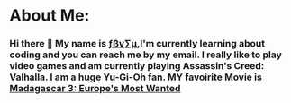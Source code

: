 # About Me:
### Hi there 👋 My name is <ins>ƒßv∑µ</ins>,I'm currently learning about coding and you can reach me by my email. I really like to play video games and am currently playing Assassin's Creed: Valhalla. I am a huge Yu-Gi-Oh fan. MY favoirite Movie is [Madagascar 3: Europe's Most Wanted](https://madagascar.fandom.com/wiki/Mort)

<!--
**chickenlittleish/Chickenlittleish** is a ✨ _special_ ✨ repository because its `README.md` (this file) appears on your GitHub profile.
